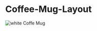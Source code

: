 # Coffee-Mug-Layout

![white Coffe Mug](https://github.com/Ronikakashyap/Coffee-Mug-Layout/assets/135813402/7a3adb60-268c-4152-b37c-cfeb78e77ed5)
